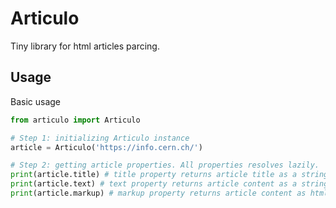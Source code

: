 # Articulo
Tiny library for html articles parcing.

## Usage
Basic usage
```python
from articulo import Articulo

# Step 1: initializing Articulo instance
article = Articulo('https://info.cern.ch/')

# Step 2: getting article properties. All properties resolves lazily.
print(article.title) # title property returns article title as a string
print(article.text) # text property returns article content as a string
print(article.markup) # markup property returns article content as html markup string
```